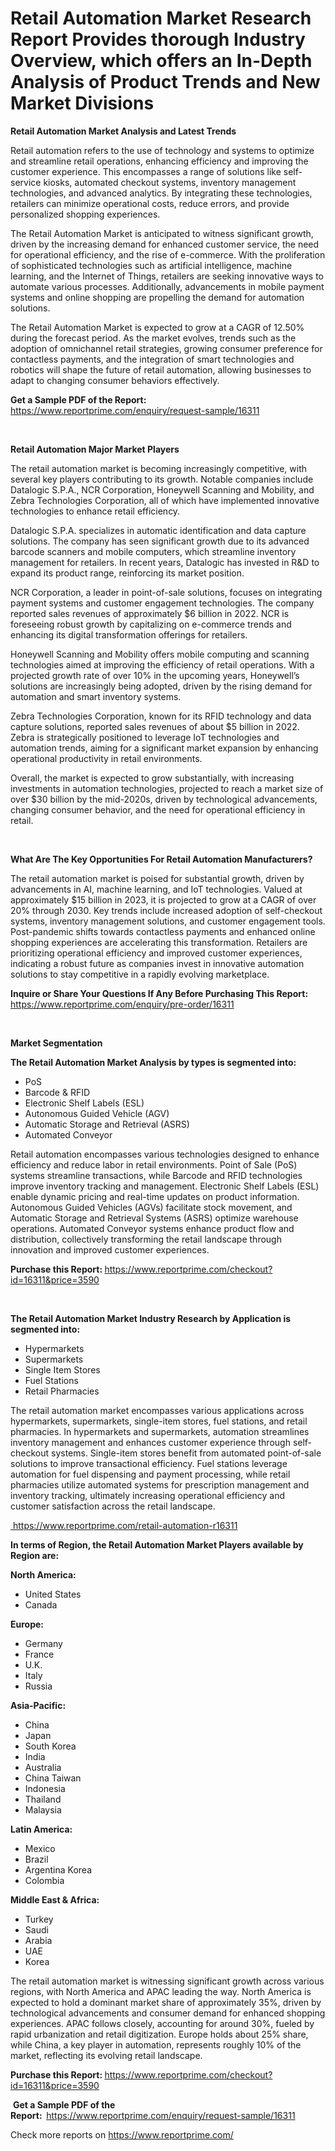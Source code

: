 <p><h1>Retail Automation Market Research Report Provides thorough Industry Overview, which offers an In-Depth Analysis of Product Trends and New Market Divisions</h1></p><p><strong>Retail Automation Market Analysis and Latest Trends</strong></p>
<p><p>Retail automation refers to the use of technology and systems to optimize and streamline retail operations, enhancing efficiency and improving the customer experience. This encompasses a range of solutions like self-service kiosks, automated checkout systems, inventory management technologies, and advanced analytics. By integrating these technologies, retailers can minimize operational costs, reduce errors, and provide personalized shopping experiences.</p><p>The Retail Automation Market is anticipated to witness significant growth, driven by the increasing demand for enhanced customer service, the need for operational efficiency, and the rise of e-commerce. With the proliferation of sophisticated technologies such as artificial intelligence, machine learning, and the Internet of Things, retailers are seeking innovative ways to automate various processes. Additionally, advancements in mobile payment systems and online shopping are propelling the demand for automation solutions.</p><p>The Retail Automation Market is expected to grow at a CAGR of 12.50% during the forecast period. As the market evolves, trends such as the adoption of omnichannel retail strategies, growing consumer preference for contactless payments, and the integration of smart technologies and robotics will shape the future of retail automation, allowing businesses to adapt to changing consumer behaviors effectively.</p></p>
<p><strong>Get a Sample PDF of the Report:&nbsp;</strong> <a href="https://www.reportprime.com/enquiry/request-sample/16311?utm_campaign=3289&utm_medium=2&utm_source=Github&utm_content=ia&utm_term=20032025&utm_id=retail-automation">https://www.reportprime.com/enquiry/request-sample/16311</a></p>
<p>&nbsp;</p>
<p><strong>Retail Automation Major Market Players</strong></p>
<p><p>The retail automation market is becoming increasingly competitive, with several key players contributing to its growth. Notable companies include Datalogic S.P.A., NCR Corporation, Honeywell Scanning and Mobility, and Zebra Technologies Corporation, all of which have implemented innovative technologies to enhance retail efficiency.</p><p>Datalogic S.P.A. specializes in automatic identification and data capture solutions. The company has seen significant growth due to its advanced barcode scanners and mobile computers, which streamline inventory management for retailers. In recent years, Datalogic has invested in R&D to expand its product range, reinforcing its market position.</p><p>NCR Corporation, a leader in point-of-sale solutions, focuses on integrating payment systems and customer engagement technologies. The company reported sales revenues of approximately $6 billion in 2022. NCR is foreseeing robust growth by capitalizing on e-commerce trends and enhancing its digital transformation offerings for retailers.</p><p>Honeywell Scanning and Mobility offers mobile computing and scanning technologies aimed at improving the efficiency of retail operations. With a projected growth rate of over 10% in the upcoming years, Honeywell’s solutions are increasingly being adopted, driven by the rising demand for automation and smart inventory systems.</p><p>Zebra Technologies Corporation, known for its RFID technology and data capture solutions, reported sales revenues of about $5 billion in 2022. Zebra is strategically positioned to leverage IoT technologies and automation trends, aiming for a significant market expansion by enhancing operational productivity in retail environments.</p><p>Overall, the market is expected to grow substantially, with increasing investments in automation technologies, projected to reach a market size of over $30 billion by the mid-2020s, driven by technological advancements, changing consumer behavior, and the need for operational efficiency in retail.</p></p>
<p>&nbsp;</p>
<p><strong>What Are The Key Opportunities For Retail Automation Manufacturers?</strong></p>
<p><p>The retail automation market is poised for substantial growth, driven by advancements in AI, machine learning, and IoT technologies. Valued at approximately $15 billion in 2023, it is projected to grow at a CAGR of over 20% through 2030. Key trends include increased adoption of self-checkout systems, inventory management solutions, and customer engagement tools. Post-pandemic shifts towards contactless payments and enhanced online shopping experiences are accelerating this transformation. Retailers are prioritizing operational efficiency and improved customer experiences, indicating a robust future as companies invest in innovative automation solutions to stay competitive in a rapidly evolving marketplace.</p></p>
<p><strong>Inquire or Share Your Questions If Any Before Purchasing This Report:</strong> <a href="https://www.reportprime.com/enquiry/pre-order/16311?utm_campaign=3289&utm_medium=2&utm_source=Github&utm_content=ia&utm_term=20032025&utm_id=retail-automation">https://www.reportprime.com/enquiry/pre-order/16311</a></p>
<p>&nbsp;</p>
<p><strong>Market Segmentation</strong></p>
<p><strong>The Retail Automation Market Analysis by types is segmented into:</strong></p>
<p><ul><li>PoS</li><li>Barcode & RFID</li><li>Electronic Shelf Labels (ESL)</li><li>Autonomous Guided Vehicle (AGV)</li><li>Automatic Storage and Retrieval (ASRS)</li><li>Automated Conveyor</li></ul></p>
<p><p>Retail automation encompasses various technologies designed to enhance efficiency and reduce labor in retail environments. Point of Sale (PoS) systems streamline transactions, while Barcode and RFID technologies improve inventory tracking and management. Electronic Shelf Labels (ESL) enable dynamic pricing and real-time updates on product information. Autonomous Guided Vehicles (AGVs) facilitate stock movement, and Automatic Storage and Retrieval Systems (ASRS) optimize warehouse operations. Automated Conveyor systems enhance product flow and distribution, collectively transforming the retail landscape through innovation and improved customer experiences.</p></p>
<p><strong>Purchase this Report:&nbsp;</strong><a href="https://www.reportprime.com/checkout?id=16311&price=3590&utm_campaign=3289&utm_medium=2&utm_source=Github&utm_content=ia&utm_term=20032025&utm_id=retail-automation">https://www.reportprime.com/checkout?id=16311&price=3590</a></p>
<p>&nbsp;</p>
<p><strong>The Retail Automation Market Industry Research by Application is segmented into:</strong></p>
<p><ul><li>Hypermarkets</li><li>Supermarkets</li><li>Single Item Stores</li><li>Fuel Stations</li><li>Retail Pharmacies</li></ul></p>
<p><p>The retail automation market encompasses various applications across hypermarkets, supermarkets, single-item stores, fuel stations, and retail pharmacies. In hypermarkets and supermarkets, automation streamlines inventory management and enhances customer experience through self-checkout systems. Single-item stores benefit from automated point-of-sale solutions to improve transactional efficiency. Fuel stations leverage automation for fuel dispensing and payment processing, while retail pharmacies utilize automated systems for prescription management and inventory tracking, ultimately increasing operational efficiency and customer satisfaction across the retail landscape.</p></p>
<p><a href="https://www.reportprime.com/retail-automation-r16311?utm_campaign=3289&utm_medium=2&utm_source=Github&utm_content=ia&utm_term=20032025&utm_id=retail-automation">&nbsp;https://www.reportprime.com/retail-automation-r16311</a></p>
<p><strong>In terms of Region, the Retail Automation Market Players available by Region are:</strong></p>
<p>
    <p> <strong> North America: </strong>
        <ul>
            <li>United States</li>
            <li>Canada</li>
        </ul>
        </p> 
    <p> <strong> Europe: </strong>
        <ul>
            <li>Germany</li>
            <li>France</li>
            <li>U.K.</li>
            <li>Italy</li>
            <li>Russia</li>
        </ul>
        </p> 
    <p> <strong> Asia-Pacific: </strong>
        <ul>
            <li>China</li>
            <li>Japan</li>
            <li>South Korea</li>
            <li>India</li>
            <li>Australia</li>
            <li>China Taiwan</li>
            <li>Indonesia</li>
            <li>Thailand</li>
            <li>Malaysia</li>
        </ul>
        </p> 
    <p> <strong> Latin America: </strong>
        <ul>
            <li>Mexico</li>
            <li>Brazil</li>
            <li>Argentina Korea</li>
            <li>Colombia</li>
        </ul>
        </p> 
    <p> <strong> Middle East & Africa: </strong>
        <ul>
            <li>Turkey</li>
            <li>Saudi</li>
            <li>Arabia</li>
            <li>UAE</li>
            <li>Korea</li>
        </ul>
    </p>
    </p>
<p><p>The retail automation market is witnessing significant growth across various regions, with North America and APAC leading the way. North America is expected to hold a dominant market share of approximately 35%, driven by technological advancements and consumer demand for enhanced shopping experiences. APAC follows closely, accounting for around 30%, fueled by rapid urbanization and retail digitization. Europe holds about 25% share, while China, a key player in automation, represents roughly 10% of the market, reflecting its evolving retail landscape.</p></p>
<p><strong>Purchase this Report: </strong><a href="https://www.reportprime.com/checkout?id=16311&price=3590&utm_campaign=3289&utm_medium=2&utm_source=Github&utm_content=ia&utm_term=20032025&utm_id=retail-automation">https://www.reportprime.com/checkout?id=16311&price=3590</a></p>
<p>&nbsp;<strong>Get a Sample PDF of the Report:&nbsp;&nbsp;</strong><a href="https://www.reportprime.com/enquiry/request-sample/16311?utm_campaign=3289&utm_medium=2&utm_source=Github&utm_content=ia&utm_term=20032025&utm_id=retail-automation">https://www.reportprime.com/enquiry/request-sample/16311</a></p>
<p><strong></strong></p>
<p>Check more reports on <a href="https://www.reportprime.com/?utm_campaign=3289&utm_medium=2&utm_source=Github&utm_content=ia&utm_term=20032025&utm_id=retail-automation">https://www.reportprime.com/</a></p>